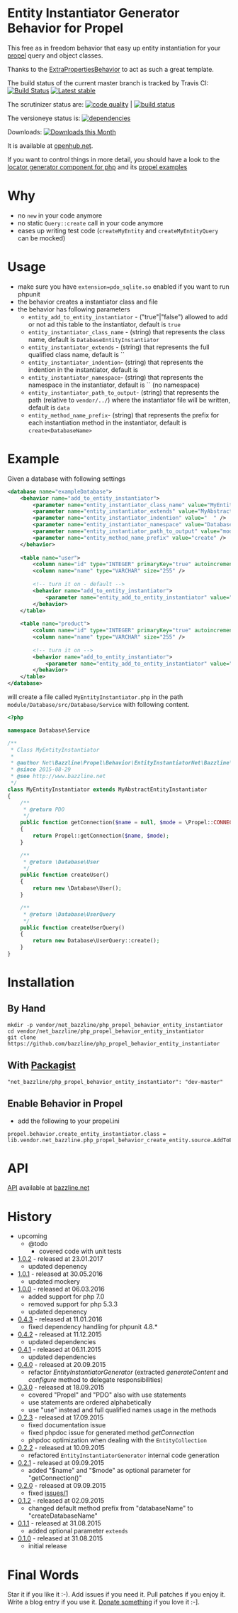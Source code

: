 # Entity Instantiator Generator Behavior for Propel

This free as in freedom behavior that easy up entity instantiation for your [propel](http://www.propelorm.org) query and object classes.

Thanks to the [ExtraPropertiesBehavior](https://github.com/Carpe-Hora/ExtraPropertiesBehavior) to act as such a great template.

The build status of the current master branch is tracked by Travis CI: 
[![Build Status](https://travis-ci.org/bazzline/php_propel_behavior_entity_instantiator.png?branch=master)](http://travis-ci.org/bazzline/php_propel_behavior_entity_instantiator)
[![Latest stable](https://img.shields.io/packagist/v/net_bazzline/php_propel_behavior_entity_instantiator.svg)](https://packagist.org/packages/net_bazzline/php_propel_behavior_entity_instantiator)

The scrutinizer status are:
[![code quality](https://scrutinizer-ci.com/g/bazzline/php_propel_behavior_entity_instantiator/badges/quality-score.png?b=master)](https://scrutinizer-ci.com/g/bazzline/php_propel_behavior_entity_instantiator/) | [![build status](https://scrutinizer-ci.com/g/bazzline/php_propel_behavior_entity_instantiator/badges/build.png?b=master)](https://scrutinizer-ci.com/g/bazzline/php_propel_behavior_entity_instantiator/)

The versioneye status is:
[![dependencies](https://www.versioneye.com/user/projects/55e3222ffeb8cd1a50000958/badge.svg?style=flat)](https://www.versioneye.com/user/projects/55e3222ffeb8cd1a50000958)

Downloads:
[![Downloads this Month](https://img.shields.io/packagist/dm/net_bazzline/php_propel_behavior_entity_instantiator.svg)](https://packagist.org/packages/net_bazzline/php_propel_behavior_entity_instantiator)

It is available at [openhub.net](https://openhub.net/p/php_propel_behavior_entity_instantiator).

If you want to control things in more detail, you should have a look to the [locator generator component for php](https://github.com/bazzline/php_component_locator_generator) and its [propel examples](https://github.com/bazzline/php_component_locator_generator/tree/master/example)

# Why

* no `new` in your code anymore
* no static `Query::create` call in your code anymore
* eases up writing test code (`createMyEntity` and `createMyEntityQuery` can be mocked)

# Usage

* make sure you have `extension=pdo_sqlite.so` enabled if you want to run phpunit
* the behavior creates a instantiator class and file
* the behavior has following parameters
    * `entity_add_to_entity_instantiator` - ("true"|"false") allowed to add or not ad this table to the instantiator, default is `true`
    * `entity_instantiator_class_name` - (string) that represents the class name, default is `DatabaseEntityInstantiator`
    * `entity_instantiator_extends` - (string) that represents the full qualified class name, default is ``
    * `entity_instantiator_indention`- (string) that represents the indention in the instantiator, default is `    `
    * `entity_instantiator_namespace`- (string) that represents the namespace in the instantiator, default is `` (no namespace)
    * `entity_instantiator_path_to_output`- (string) that represents the path (relative to `vendor/../`) where the instantiator file will be written, default is `data`
    * `entity_method_name_prefix`- (string) that represents the prefix for each instantiation method in the instantiator, default is `create<DatabaseName>` 

# Example 

Given a database with following settings

```xml
<database name="exampleDatabase">
    <behavior name="add_to_entity_instantiator">
        <parameter name="entity_instantiator_class_name" value="MyEntityInstantiator" />
        <parameter name="entity_instantiator_extends" value="MyAbstractEntityInstantiator" />
        <parameter name="entity_instantiator_indention" value="  " />
        <parameter name="entity_instantiator_namespace" value="Database\Service" />
        <parameter name="entity_instantiator_path_to_output" value="module/Database/src/Database/Service" />
        <parameter name="entity_method_name_prefix" value="create" />
    </behavior>
    
    <table name="user">
        <column name="id" type="INTEGER" primaryKey="true" autoincrement="true" />
        <column name="name" type="VARCHAR" size="255" />
        
        <!-- turn it on - default -->
        <behavior name="add_to_entity_instantiator">
            <parameter name="entity_add_to_entity_instantiator" value="true" />
        </behavior>
    </table>
    
    <table name="product">
        <column name="id" type="INTEGER" primaryKey="true" autoincrement="true" />
        <column name="name" type="VARCHAR" size="255" />
        
        <!-- turn it on -->
        <behavior name="add_to_entity_instantiator">
            <parameter name="entity_add_to_entity_instantiator" value="false" />
        </behavior>
    </table>
</database>
```

will create a file called `MyEntityInstantiator.php` in the path `module/Database/src/Database/Service` with following content.

```php
<?php

namespace Database\Service

/**
 * Class MyEntityInstantiator
 *
 * @author Net\Bazzline\Propel\Behavior\EntityInstantiatorNet\Bazzline\Propel\Behavior\EntityInstantiator\EntityInstantiatorGenerator
 * @since 2015-08-29
 * @see http://www.bazzline.net
 */
class MyEntityInstantiator extends MyAbstractEntityInstantiator
{
    /** 
     * @return PDO
     */
    public function getConnection($name = null, $mode = \Propel::CONNECTION_WRITE)
    {   
        return Propel::getConnection($name, $mode);
    }   

    /** 
     * @return \Database\User
     */
    public function createUser()
    {   
        return new \Database\User();
    }   

    /** 
     * @return \Database\UserQuery
     */
    public function createUserQuery()
    {   
        return new Database\UserQuery::create();
    }   
}   
```

# Installation

## By Hand

```
mkdir -p vendor/net_bazzline/php_propel_behavior_entity_instantiator
cd vendor/net_bazzline/php_propel_behavior_entity_instantiator
git clone https://github.com/bazzline/php_propel_behavior_entity_instantiator
```

## With [Packagist](https://packagist.org/packages/net_bazzline/php_propel_behavior_entity_instantiator)

```
"net_bazzline/php_propel_behavior_entity_instantiator": "dev-master"
```

## Enable Behavior in Propel

* add the following to your propel.ini
```
propel.behavior.create_entity_instantiator.class = lib.vendor.net_bazzline.php_propel_behavior_create_entity.source.AddToEntityInstantiatorBehavior
```

# API 

[API](http://bazzline.net/eb1538eb38f9635c0b1a1d47b020205681b7b569/index.html) available at [bazzline.net](http://www.bazzline.net)

# History

* upcoming
    * @todo
        * covered code with unit tests
* [1.0.2](https://github.com/bazzline/php_propel_behavior_create_entity/tree/1.0.2) - released at 23.01.2017
    * updated depenency
* [1.0.1](https://github.com/bazzline/php_propel_behavior_create_entity/tree/1.0.1) - released at 30.05.2016
    * updated mockery
* [1.0.0](https://github.com/bazzline/php_propel_behavior_create_entity/tree/1.0.0) - released at 06.03.2016
    * added support for php 7.0
    * removed support for php 5.3.3
    * updated depenency
* [0.4.3](https://github.com/bazzline/php_propel_behavior_create_entity/tree/0.4.2) - released at 11.01.2016
    * fixed dependency handling for phpunit 4.8.*
* [0.4.2](https://github.com/bazzline/php_propel_behavior_create_entity/tree/0.4.2) - released at 11.12.2015
    * updated dependencies
* [0.4.1](https://github.com/bazzline/php_propel_behavior_create_entity/tree/0.4.1) - released at 06.11.2015
    * updated dependencies
* [0.4.0](https://github.com/bazzline/php_propel_behavior_create_entity/tree/0.4.0) - released at 20.09.2015
    * refactor *EntityInstantiatorGenerator* (extracted *generateContent* and *configure* method to delegate responsibilities)
* [0.3.0](https://github.com/bazzline/php_propel_behavior_create_entity/tree/0.3.0) - released at 18.09.2015
    * covered "Propel" and "PDO" also with use statements
    * use statements are ordered alphabetically
    * use "use" instead and full qualified names usage in the methods
* [0.2.3](https://github.com/bazzline/php_propel_behavior_create_entity/tree/0.2.3) - released at 17.09.2015
    * fixed documentation issue
    * fixed phpdoc issue for generated method *getConnection*
    * phpdoc optimization when dealing with the `EntityCollection`
* [0.2.2](https://github.com/bazzline/php_propel_behavior_create_entity/tree/0.2.2) - released at 10.09.2015
    * refactored `EntityInstantiatorGenerator` internal code generation
* [0.2.1](https://github.com/bazzline/php_propel_behavior_create_entity/tree/0.2.1) - released at 09.09.2015
    * added "$name" and "$mode" as optional parameter for "getConnection()"
* [0.2.0](https://github.com/bazzline/php_propel_behavior_create_entity/tree/0.2.0) - released at 09.09.2015
    * fixed [issues/1](https://github.com/bazzline/php_propel_behavior_entity_instantiator/issues/1)
* [0.1.2](https://github.com/bazzline/php_propel_behavior_create_entity/tree/0.1.2) - released at 02.09.2015
    * changed default method prefix from "databaseName" to "createDatabaseName"
* [0.1.1](https://github.com/bazzline/php_propel_behavior_create_entity/tree/0.1.1) - released at 31.08.2015
    * added optional parameter `extends`
* [0.1.0](https://github.com/bazzline/php_propel_behavior_create_entity/tree/0.1.0) - released at 31.08.2015
    * initial release

# Final Words

Star it if you like it :-). Add issues if you need it. Pull patches if you enjoy it. Write a blog entry if you use it. [Donate something](https://gratipay.com/~stevleibelt) if you love it :-].
